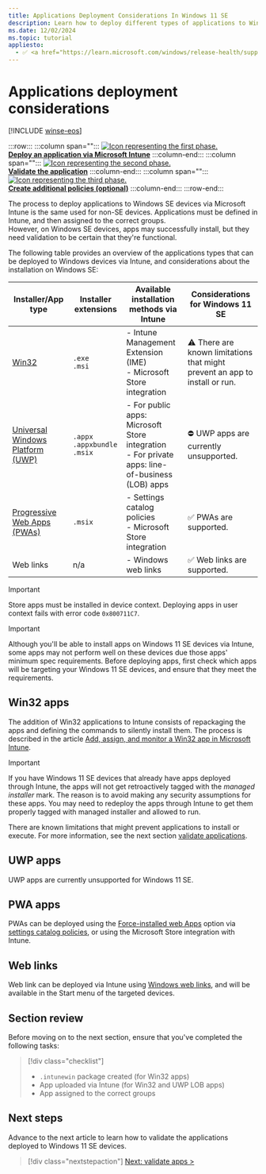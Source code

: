 ```yaml
---
title: Applications Deployment Considerations In Windows 11 SE
description: Learn how to deploy different types of applications to Windows 11 SE and some considerations before deploying them.
ms.date: 12/02/2024
ms.topic: tutorial
appliesto:
  - ✅ <a href="https://learn.microsoft.com/windows/release-health/supported-versions-windows-client" target="_blank">Windows 11 SE, version 22H2 and later</a>
---
```


# Applications deployment considerations

[!INCLUDE [winse-eos](../../includes/winse-eos.md)]

:::row:::
   :::column span="":::
    <a href="deploy-apps.md"><img src="images/phase-1-on.svg" alt="Icon representing the first phase."/></a><br>
    [**Deploy an application via Microsoft Intune**](deploy-apps.md)
   :::column-end:::
   :::column span="":::
    <a href="validate-apps.md"><img src="images/phase-2-off.svg" alt="Icon representing the second phase."/></a><br>
    [**Validate the application**](validate-apps.md)
   :::column-end:::
   :::column span="":::
    <a href="create-policies.md"><img src="images/phase-3-off.svg" alt="Icon representing the third phase."/></a><br>
    [**Create additional policies (optional)**](create-policies.md)
   :::column-end:::
:::row-end:::

The process to deploy applications to Windows SE devices via Microsoft Intune is the same used for non-SE devices. Applications must be defined in Intune, and then assigned to the correct groups.\
However, on Windows SE devices, apps may successfully install, but they need validation to be certain that they're functional.

The following table provides an overview of the applications types that can be deployed to Windows devices via Intune, and considerations about the installation on Windows SE:

|**Installer/App type**|**Installer extensions**|**Available installation methods via Intune**|**Considerations for Windows 11 SE**|
|-|-|-|-|
|[Win32][WIN-1]|`.exe`<br>`.msi`|- Intune Management Extension (IME)<br> - Microsoft Store integration|⚠️ There are known limitations that might prevent an app to install or run.|
|[Universal Windows Platform (UWP)][WIN-2]|`.appx`<br>`.appxbundle`<br>`.msix`<br>|- For public apps: Microsoft Store integration<br>- For private apps: line-of-business (LOB) apps|⛔ UWP apps are currently unsupported.<!--⚠️ LOB apps require a supplemental policy.-->|
|[Progressive Web Apps (PWAs)][EDGE-2] |`.msix`|- Settings catalog policies<br>- Microsoft Store integration|✅ PWAs are supported.|
|Web links| n/a |- Windows web links|✅ Web links are supported.|

<!--after Intune 2307 update the table above with ✅ UWP public apps are supported.<br><br>⛔ UWP private apps are currently unsupported.-->

> [!IMPORTANT]
> Store apps must be installed in device context. Deploying apps in user context fails with error code `0x800711C7`.

> [!IMPORTANT]
> Although you'll be able to install apps on Windows 11 SE devices via Intune, some apps may not perform well on these devices due those apps' minimum spec requirements.
> Before deploying apps, first check which apps will be targeting your Windows 11 SE devices, and ensure that they meet the requirements.

## Win32 apps

The addition of Win32 applications to Intune consists of repackaging the apps and defining the commands to silently install them. The process is described in the article [Add, assign, and monitor a Win32 app in Microsoft Intune][MEM-1].

> [!IMPORTANT]
> If you have Windows 11 SE devices that already have apps deployed through Intune, the apps will not get retroactively tagged with the *managed installer* mark. The reason is to avoid making any security assumptions for these apps. You may need to redeploy the apps through Intune to get them properly tagged with managed installer and allowed to run.

There are known limitations that might prevent applications to install or execute. For more information, see the next section [validate applications](validate-apps.md).

## UWP apps

UWP apps are currently unsupported for Windows 11 SE.

<!-- 2307
### Microsoft Store apps

Public UWP apps available in the Microsoft Store are supported for Windows 11 SE.

### Line of business apps

Private UWP apps are currently unsupported for Windows 11 SE.

<!--### Line of business apps

For private, line-of-business (LOB) UWP apps, [deploy as line-of-business apps][MEM-2]

> [!IMPORTANT]
> UWP apps require the creation and deployment of supplemental policies. For more information, see the next section [validate applications](validate-apps.md).

-->
## PWA apps

PWAs can be deployed using the [Force-installed web Apps][EDGE-1] option via [settings catalog policies][MEM-3], or using the Microsoft Store integration with Intune.

## Web links

Web link can be deployed via Intune using [Windows web links][MEM-4], and will be available in the Start menu of the targeted devices.

## Section review

Before moving on to the next section, ensure that you've completed the following tasks:

> [!div class="checklist"]
> - `.intunewin` package created (for Win32 apps)
> - App uploaded via Intune (for Win32 and UWP LOB apps)
> - App assigned to the correct groups

## Next steps

Advance to the next article to learn how to validate the applications deployed to Windows 11 SE devices.

> [!div class="nextstepaction"]
> [Next: validate apps >](validate-apps.md)

[EDGE-1]: /deployedge/microsoft-edge-policies#configure-list-of-force-installed-web-apps
[EDGE-2]: /microsoft-edge/progressive-web-apps-chromium
[MEM-1]: /mem/intune/apps/apps-win32-add
[MEM-2]: /mem/intune/apps/lob-apps-windows
[MEM-3]: /mem/intune/configuration/settings-catalog
[MEM-4]: /mem/intune/apps/web-app
[WIN-1]: /windows/win32
[WIN-2]: /windows/uwp/get-started/universal-application-platform-guide